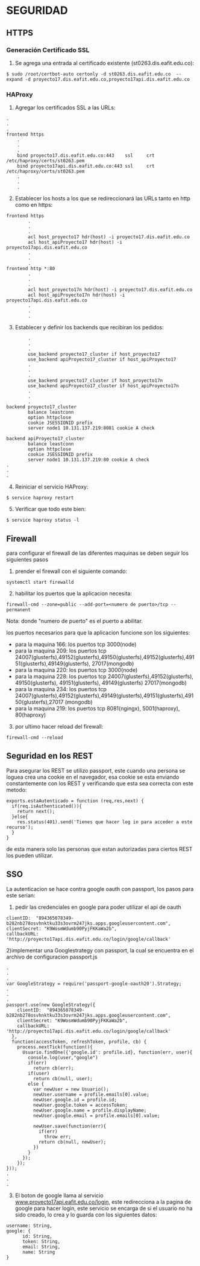 # SEGURIDAD

## HTTPS

### Generación Certificado SSL
1. Se agrega una entrada al certificado existente (st0263.dis.eafit.edu.co):
```
$ sudo /root/certbot-auto certonly -d st0263.dis.eafit.edu.co  --expand -d proyecto17.dis.eafit.edu.co,proyecto17api.dis.eafit.edu.co
```

### HAProxy
1. Agregar los certificados SSL a las URLs:
```
.
.
.
frontend https
    .
    .
    .
    bind proyecto17.dis.eafit.edu.co:443    ssl     crt     /etc/haproxy/certs/st0263.pem
    bind proyecto17api.dis.eafit.edu.co:443 ssl     crt     /etc/haproxy/certs/st0263.pem
    .
    .
    .
```
2. Establecer los hosts a los que se redireccionará las URLs tanto en http como en https:
```
frontend https
        .
        .
        .
        acl host_proyecto17 hdr(host) -i proyecto17.dis.eafit.edu.co
        acl host_apiProyecto17 hdr(host) -i proyecto17api.dis.eafit.edu.co
        .
        .
        .
frontend http *:80
        .
        .
        .
        acl host_proyecto17n hdr(host) -i proyecto17.dis.eafit.edu.co
        acl host_apiProyecto17n hdr(host) -i proyecto17api.dis.eafit.edu.co
        .
        .
        .
```
3. Establecer y definir los backends que recibiran los pedidos:
```
        .
        .
        .
        use_backend proyecto17_cluster if host_proyecto17
        use_backend apiProyecto17_cluster if host_apiProyecto17
        .
        .
        .
        use_backend proyecto17_cluster if host_proyecto17n
        use_backend apiProyecto17_cluster if host_apiProyecto17n
        .
        .
        .
backend proyecto17_cluster
        balance leastconn
        option httpclose
        cookie JSESSIONID prefix
        server node1 10.131.137.219:8081 cookie A check

backend apiProyecto17_cluster
        balance leastconn
        option httpclose
        cookie JSESSIONID prefix
        server node1 10.131.137.219:80 cookie A check
.
.
.
```
4. Reiniciar el servicio HAProxy:
```
$ service haproxy restart
```
5. Verificar que todo este bien:
```
$ service haproxy status -l
```

## Firewall
para configurar el firewall de las diferentes maquinas  se deben seguir los siguientes pasos
1. prender el firewall con el siguiente comando: 
```
systemctl start firewalld
```
2. habilitar los puertos que la aplicacion necesita:
```
firewall-cmd --zone=public --add-port=<numero de puerto>/tcp --permanent
```
Nota: donde "numero de puerto" es el puerto a abilitar.

los puertos necesarios para que la aplicacion funcione son los siguientes:

* para la maquina 166: los puertos tcp 3000(node)
* para la maquina 209: los puertos tcp 24007(glusterfs),49152(glusterfs),49150(glusterfs),49152(glusterfs),49151(glusterfs),49149(glusterfs), 27017(mongodb)
* para la maquina 220: los puertos tcp 3000(node)
* para la maquina 228: los puertos tcp 24007(glusterfs),49152(glusterfs), 49150(glusterfs), 49151(glusterfs), 49149(glusterfs) 				27017(mongodb)
* para la maquina 234: los puertos tcp 24007(glusterfs),49152(glusterfs),49149(glusterfs),49151(glusterfs),49150(glusterfs),27017  				(mongodb)
* para la maquina 219: los puertos tcp 8081(ngingx), 5001(haproxy), 80(haproxy)

3. por ultimo hacer reload del firewall:

```
firewall-cmd --reload
```

## Seguridad en los REST

Para asegurar los REST se utilizo passport, este cuando una persona se loguea crea una cookie en el navegador,
esa cookie se esta enviando constantemente con los REST y verificando que esta sea correcta con este metodo:
```
exports.estaAutenticado = function (req,res,next) {
  if(req.isAuthenticated()){
    return next();
  }else{
    res.status(401).send('Tienes que hacer log in para acceder a este recurso');
  }
}

```
de esta manera solo las personas que estan autorizadas para ciertos REST los pueden utilizar.

## SSO

La autenticacion se hace contra google oauth con passport, los pasos para este serian:

1) pedir las credenciales en google para poder utilizar el api de oauth
```
clientID:  "894365078349-b282nb278osvhnktku33s3ovrm247jks.apps.googleusercontent.com",
clientSecret: "K9WosmWdumb90PyjFKKaWa2b",
callbackURL: 'http://proyecto17api.dis.eafit.edu.co/login/google/callback'
```
2)implementar una Googlestrategy con passport, la cual se encuentra en el archivo de configuracion passport.js
```
.
.
.
var GoogleStrategy = require('passport-google-oauth20').Strategy;
.
.
.
passport.use(new GoogleStrategy({
    clientID:  "894365078349-b282nb278osvhnktku33s3ovrm247jks.apps.googleusercontent.com",
    clientSecret: "K9WosmWdumb90PyjFKKaWa2b",
    callbackURL: 'http://proyecto17api.dis.eafit.edu.co/login/google/callback'
  },
  function(accessToken, refreshToken, profile, cb) {
    process.nextTick(function(){
      Usuario.findOne({'google.id': profile.id}, function(err, user){
        console.log(user,"google")
        if(err)
          return cb(err);
        if(user)
          return cb(null, user);
        else {
          var newUser = new Usuario();
          newUser.username = profile.emails[0].value;
          newUser.google.id = profile.id;
          newUser.google.token = accessToken;
          newUser.google.name = profile.displayName;
          newUser.google.email = profile.emails[0].value;

          newUser.save(function(err){
            if(err)
              throw err;
            return cb(null, newUser);
          })
        }
      });
    });
}));
.
.
.
```
3) El boton de google llama al servicio www.proyecto17api.eafit.edu.co/login, este redirecciona a la pagina de google
para hacer login, este servicio se encarga de si el usuario no ha sido creado, lo crea 
y lo guarda con los siguientes datos:
```
username: String,
google: {
      id: String,
      token: String,
      email: String,
      name: String
}
```
